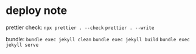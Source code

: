 # deploy note

prettier check:
`npx prettier . --check`
`prettier . --write`

bundle:
`bundle exec jekyll clean`
`bundle exec jekyll build`
`bundle exec jekyll serve`